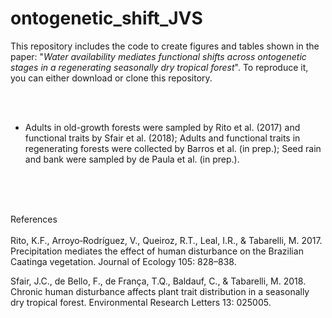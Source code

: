 # ontogenetic_shift_JVS

This repository includes the code to create figures and tables shown in the paper: "*Water availability mediates functional shifts across ontogenetic stages in a regenerating seasonally dry tropical forest*". To reproduce it, you can either download or clone this repository.

<br>
<br>

- Adults in old-growth forests were sampled by Rito et al. (2017) and functional traits by Sfair et al. (2018); Adults and functional traits in regenerating forests were collected by Barros et al. (in prep.); Seed rain and bank were sampled by de Paula et al. (in prep.).

<br>
<br>
<br>

References
<br>
<br>
Rito, K.F., Arroyo‐Rodríguez, V., Queiroz, R.T., Leal, I.R., & Tabarelli, M. 2017. Precipitation mediates the effect of human disturbance on the Brazilian Caatinga vegetation. Journal of Ecology 105: 828–838.

Sfair, J.C., de Bello, F., de França, T.Q., Baldauf, C., & Tabarelli, M. 2018. Chronic human disturbance affects plant trait distribution in a seasonally dry tropical forest. Environmental Research Letters 13: 025005.
